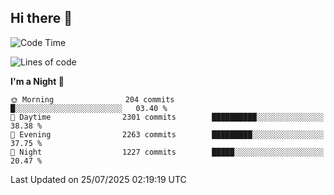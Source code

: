 ## Hi there 👋

<!--
**Wangmerlyn/Wangmerlyn** is a ✨ _special_ ✨ repository because its `README.md` (this file) appears on your GitHub profile.

Here are some ideas to get you started:

- 🔭 I’m currently working on ...
- 🌱 I’m currently learning ...
- 👯 I’m looking to collaborate on ...
- 🤔 I’m looking for help with ...
- 💬 Ask me about ...
- 📫 How to reach me: ...
- 😄 Pronouns: ...
- ⚡ Fun fact: ...
-->
<!--START_SECTION:waka-->
![Code Time](http://img.shields.io/badge/Code%20Time-434%20hrs%202%20mins-blue)

![Lines of code](https://img.shields.io/badge/From%20Hello%20World%20I%27ve%20Written-39.3%20million%20lines%20of%20code-blue)

**I'm a Night 🦉** 

```text
🌞 Morning                204 commits         █░░░░░░░░░░░░░░░░░░░░░░░░   03.40 % 
🌆 Daytime                2301 commits        ██████████░░░░░░░░░░░░░░░   38.38 % 
🌃 Evening                2263 commits        █████████░░░░░░░░░░░░░░░░   37.75 % 
🌙 Night                  1227 commits        █████░░░░░░░░░░░░░░░░░░░░   20.47 % 
```



 Last Updated on 25/07/2025 02:19:19 UTC
<!--END_SECTION:waka-->
